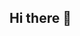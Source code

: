 ## Hi there 👋

<!--
**Illuminate514/Illuminate514** is a ✨ _special_ ✨ repository because its `README.md` (this file) appears on your GitHub profile.

Here are some ideas to get you started:

# 👋 Hi, I'm Zimeng Chen!  
🚀 Passionate Developer | 🎨 Designer | 💡 Problem Solver  

## 📫 Contact Me:
- Email: huashancimu6@gmail.com 
- GitHub: [github.com/Illuminate514](https://github.com/Illuminate514)  

## 🔧 Technologies & Tools:
![C++](https://img.shields.io/badge/-C++-00599C?style=flat-square&logo=c%2B%2B)
![Python](https://img.shields.io/badge/-Python-3776AB?style=flat-square&logo=python)
![Git](https://img.shields.io/badge/-Git-F05032?style=flat-square&logo=git)
  
## 📊 GitHub Stats:
![Your GitHub stats](https://github-readme-stats.vercel.app/api?username=Illuminate514&show_icons=true&theme=radical)
![Visitor Count](https://komarev.com/ghpvc/?usernameIlluminate514&color=blue)

---
⭐️ *Thank you for following me!*


